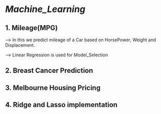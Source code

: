 # ___Machine_Learning___

## 1. Mileage(MPG)
--> In this we predict mileage of a Car based on HorsePower, Weight and Displacement.

--> Linear Regression is used for Model_Selection

## 2. Breast Cancer Prediction


## 3. Melbourne Housing Pricing


## 4. Ridge and Lasso implementation

